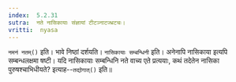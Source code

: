 ```yaml
---
index:  5.2.31
sutra:  नते नासिकायाः संज्ञायां टीटञ्नाटज्भ्रटचः।
vritti:  nyasa
---
```


`नमनं नतम्()` इति। भावे निष्ठां दर्शयति। `नासिकायाः सम्बन्धिनी` इति। अनेनापि नासिकाया इत्यपि सम्बन्धलक्षमा षष्टी। यदि नासिकायाः सम्बन्धिनि नते वाच्य एते प्रत्ययाः, कथं तदेतेन नासिका पुरुषश्चाभिधीयते? इत्याह--`तद्योगात्()` इति॥
